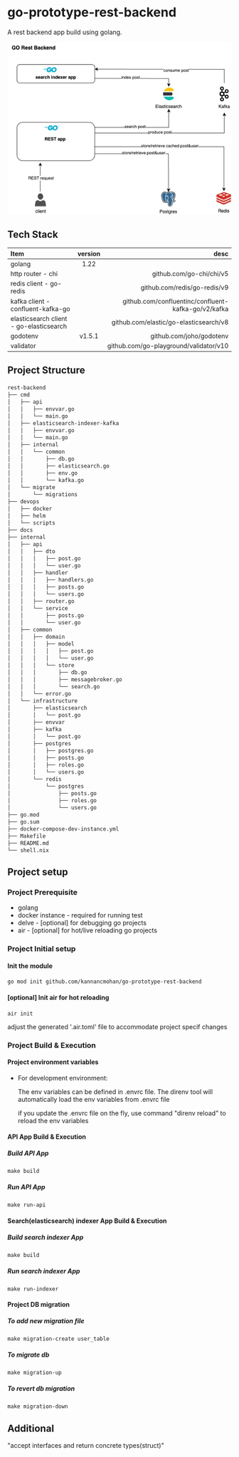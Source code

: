 # go-prototype-rest-backend
A rest backend app build using golang.

![High Level arch diagram](./docs/images/go_rest_backend_app_arch.jpg "GO rest application")

## Tech Stack 
| Item                                       | version  | desc                                                |
| :----------------------------------------- | :------: | --------------------------------------------------: |
| golang                                     |   1.22   |                                                     |
| http router - chi                          |          | github.com/go-chi/chi/v5                            |
| redis client - go-redis                    |          | github.com/redis/go-redis/v9                        |
| kafka client - confluent-kafka-go          |          | github.com/confluentinc/confluent-kafka-go/v2/kafka |
| elasticsearch client - go-elasticsearch    |          | github.com/elastic/go-elasticsearch/v8              |
| godotenv                                   |  v1.5.1  | github.com/joho/godotenv                            |
| validator                                  |          | github.com/go-playground/validator/v10              |

## Project Structure
```
rest-backend
├── cmd
│   ├── api
│   │   ├── envvar.go
│   │   └── main.go
│   ├── elasticsearch-indexer-kafka
│   │   ├── envvar.go
│   │   └── main.go
│   ├── internal
│   │   └── common
│   │       ├── db.go
│   │       ├── elasticsearch.go
│   │       ├── env.go
│   │       └── kafka.go
│   └── migrate
│       └── migrations
├── devops
│   ├── docker
│   ├── helm
│   └── scripts
├── docs
├── internal
│   ├── api
│   │   ├── dto
│   │   │   ├── post.go
│   │   │   └── user.go
│   │   ├── handler
│   │   │   ├── handlers.go
│   │   │   ├── posts.go
│   │   │   └── users.go
│   │   ├── router.go
│   │   └── service
│   │       ├── posts.go
│   │       └── user.go
│   ├── common
│   │   ├── domain
│   │   │   ├── model
│   │   │   │   ├── post.go
│   │   │   │   └── user.go
│   │   │   └── store
│   │   │       ├── db.go
│   │   │       ├── messagebroker.go
│   │   │       └── search.go
│   │   └── error.go
│   └── infrastructure
│       ├── elasticsearch
│       │   └── post.go
│       ├── envvar
│       ├── kafka
│       │   └── post.go
│       ├── postgres
│       │   ├── postgres.go
│       │   ├── posts.go
│       │   ├── roles.go
│       │   └── users.go
│       └── redis
│           └── postgres
│               ├── posts.go
│               ├── roles.go
│               └── users.go
├── go.mod
├── go.sum
├── docker-compose-dev-instance.yml
├── Makefile
├── README.md
└── shell.nix
```
## Project setup 

### Project Prerequisite 
* golang
* docker instance - required for running test
* delve - [optional] for debugging go projects
* air - [optional] for hot/live reloading go projects

### Project Initial setup

#### Init the module 
```
go mod init github.com/kannancmohan/go-prototype-rest-backend
```

#### [optional] Init air for hot reloading
```
air init
```
adjust the generated '.air.toml' file to accommodate project specif changes

### Project Build & Execution

#### Project environment variables 

* For development environment:

     The env variables can be defined in .envrc file. The direnv tool will automatically load the env variables from .envrc file
     
     if you update the .envrc file on the fly, use command "direnv reload" to reload the env variables

#### API App Build & Execution

##### Build API App
```
make build
```

##### Run API App
```
make run-api
```

#### Search(elasticsearch) indexer App Build & Execution

##### Build search indexer App
```
make build
```

##### Run search indexer App
```
make run-indexer
```

#### Project DB migration
##### To add new migration file

```
make migration-create user_table
```
##### To migrate db

```
make migration-up
```

##### To revert db migration

```
make migration-down
```

## Additional 

"accept interfaces and return concrete types(struct)" 